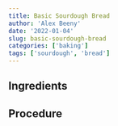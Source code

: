 ```yaml
---
title: Basic Sourdough Bread
author: 'Alex Beeny'
date: '2022-01-04'
slug: basic-sourdough-bread
categories: ['baking']
tags: ['sourdough', 'bread']
---
```


## Ingredients

## Procedure